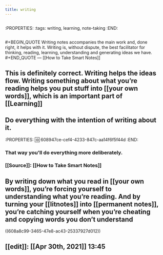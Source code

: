 ```yaml
---
title: writing
---
```


## 
:PROPERTIES:
:tags: writing, learning, note-taking
:END:
## 
#+BEGIN_QUOTE
Writing notes accompanies the main work and, done right, it helps with it. Writing is, without dispute, the best facilitator for thinking, reading, learning, understanding and generating ideas we have.
#+END_QUOTE
 — [[How to Take Smart Notes]]
## This is definitely correct. Writing helps the ideas flow. Writing something about what you’re reading helps you put stuff into [[your own words]], which is an important part of [[Learning]]
## Do everything with the intention of writing about it.
:PROPERTIES:
:id: 608947ce-cef4-4233-847c-aa14f6f5f44d
:END:
### That way you'll do everything more deliberately.
### [[Source]]: [[How to Take Smart Notes]]
## By writing down what you read in [[your own words]], you’re forcing yourself to understanding what you’re reading. And by turning your [[litnotes]] into [[permanent notes]], you’re catching yourself when you’re cheating and copying words you don’t understand
 ((608a8c99-3465-47e8-ac43-25337927d012))
## [[edit]]: [[Apr 30th, 2021]] 13:45
